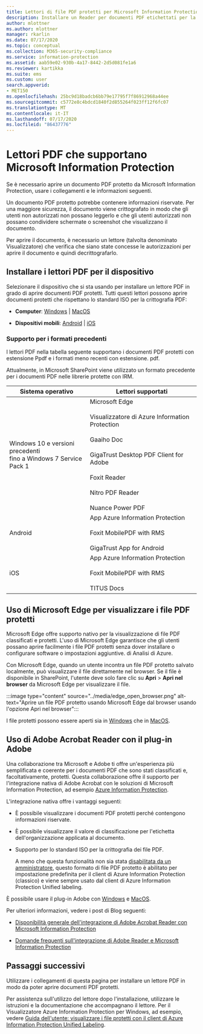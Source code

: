 ```yaml
---
title: Lettori di file PDF protetti per Microsoft Information Protection
description: Installare un Reader per documenti PDF etichettati per la classificazione e la protezione
author: mlottner
ms.author: mlottner
manager: rkarlin
ms.date: 07/17/2020
ms.topic: conceptual
ms.collection: M365-security-compliance
ms.service: information-protection
ms.assetid: aab59e02-930b-4a17-8442-2d5d081fe1a6
ms.reviewer: kartikka
ms.suite: ems
ms.custom: user
search.appverid:
- MET150
ms.openlocfilehash: 25bc9d18badcb6bb79e17795f7f86912968a44ee
ms.sourcegitcommit: c5772e8c4bdcd1840f2d855264f023ff12f6fc07
ms.translationtype: MT
ms.contentlocale: it-IT
ms.lasthandoff: 07/17/2020
ms.locfileid: "86437776"
---
```

# <a name="pdf-readers-that-support-microsoft-information-protection"></a>Lettori PDF che supportano Microsoft Information Protection

Se è necessario aprire un documento PDF protetto da Microsoft Information Protection, usare i collegamenti e le informazioni seguenti.

Un documento PDF protetto potrebbe contenere informazioni riservate. Per una maggiore sicurezza, il documento viene crittografato in modo che gli utenti non autorizzati non possano leggerlo e che gli utenti autorizzati non possano condividere schermate o screenshot che visualizzano il documento. 

Per aprire il documento, è necessario un lettore (talvolta denominato Visualizzatore) che verifica che siano state concesse le autorizzazioni per aprire il documento e quindi decrittografarlo.

## <a name="install-pdf-readers-for-your-device"></a>Installare i lettori PDF per il dispositivo

Selezionare il dispositivo che si sta usando per installare un lettore PDF in grado di aprire documenti PDF protetti. Tutti questi lettori possono aprire documenti protetti che rispettano lo standard ISO per la crittografia PDF:

- **Computer**: [Windows](protected-pdf-readers-windows.md)  |  [MacOS](protected-pdf-readers-mac.md)

- **Dispositivi mobili**: [Android](protected-pdf-readers-android.md)  |  [iOS](protected-pdf-readers-ios.md)

### <a name="support-for-previous-formats"></a>Supporto per i formati precedenti

I lettori PDF nella tabella seguente supportano i documenti PDF protetti con estensione Ppdf e i formati meno recenti con estensione. pdf. 

Attualmente, in Microsoft SharePoint viene utilizzato un formato precedente per i documenti PDF nelle librerie protette con IRM.


|Sistema operativo|Lettori supportati|
|----------------|-----------------------------------|
|Windows 10 e versioni precedenti<br />fino a Windows 7 Service Pack 1|Microsoft Edge<br /><br />Visualizzatore di Azure Information Protection<br /><br />Gaaiho Doc<br /><br />GigaTrust Desktop PDF Client for Adobe<br /><br />Foxit Reader<br /><br />Nitro PDF Reader<br /><br /> Nuance Power PDF|
|Android|App Azure Information Protection<br /><br />Foxit MobilePDF with RMS<br /><br />GigaTrust App for Android|
|iOS|App Azure Information Protection<br /><br />Foxit MobilePDF with RMS<br /><br />TITUS Docs|

## <a name="using-microsoft-edge-to-view-protected-pdf-files"></a>Uso di Microsoft Edge per visualizzare i file PDF protetti

Microsoft Edge offre supporto nativo per la visualizzazione di file PDF classificati e protetti. L'uso di Microsoft Edge garantisce che gli utenti possano aprire facilmente i file PDF protetti senza dover installare o configurare software o impostazioni aggiuntive.  di Analisi di Azure.

Con Microsoft Edge, quando un utente incontra un file PDF protetto salvato localmente, può visualizzare il file direttamente nel browser. Se il file è disponibile in SharePoint, l'utente deve solo fare clic su **Apri**  >  **Apri nel browser** da Microsoft Edge per visualizzare il file. 

:::image type="content" source="../media/edge_open_browser.png" alt-text="Aprire un file PDF protetto usando Microsoft Edge dal browser usando l'opzione Apri nel browser":::

I file protetti possono essere aperti sia in [Windows](./protected-pdf-readers-windows.md) che in [MacOS](./protected-pdf-readers-mac.md).

## <a name="using-adobe-acrobat-reader-with-adobe-plug-in"></a>Uso di Adobe Acrobat Reader con il plug-in Adobe

Una collaborazione tra Microsoft e Adobe ti offre un'esperienza più semplificata e coerente per i documenti PDF che sono stati classificati e, facoltativamente, protetti. Questa collaborazione offre il supporto per l'integrazione nativa di Adobe Acrobat con le soluzioni di Microsoft Information Protection, ad esempio [Azure Information Protection](../what-is-information-protection.md). 

L'integrazione nativa offre i vantaggi seguenti:

- È possibile visualizzare i documenti PDF protetti perché contengono informazioni riservate.

- È possibile visualizzare il valore di classificazione per l'etichetta dell'organizzazione applicata al documento.

- Supporto per lo standard ISO per la crittografia dei file PDF.
    
    A meno che questa funzionalità non sia stata [disabilitata da un amministratore](client-admin-guide-customizations.md#dont-protect-pdf-files-by-using-the-iso-standard-for-pdf-encryption), questo formato di file PDF protetto è abilitato per impostazione predefinita per il client di Azure Information Protection (classico) e viene sempre usato dal client di Azure Information Protection Unified labeling.

È possibile usare il plug-in Adobe con [Windows](protected-pdf-readers-windows.md) e [MacOS](protected-pdf-readers-mac.md).

Per ulteriori informazioni, vedere i post di Blog seguenti: 

- [Disponibilità generale dell'integrazione di Adobe Acrobat Reader con Microsoft Information Protection](https://techcommunity.microsoft.com/t5/Azure-Information-Protection/General-Availability-of-Adobe-Acrobat-Reader-Integration-with/ba-p/298396)

- [Domande frequenti sull'integrazione di Adobe Reader e Microsoft Information Protection](https://techcommunity.microsoft.com/t5/Microsoft-Information-Protection/Adobe-reader-and-Microsoft-Information-Protection-integration/ba-p/482219)

## <a name="next-steps"></a>Passaggi successivi

Utilizzare i collegamenti di questa pagina per installare un lettore PDF in modo da poter aprire documenti PDF protetti.

Per assistenza sull'utilizzo del lettore dopo l'installazione, utilizzare le istruzioni e la documentazione che accompagnano il lettore. Per il Visualizzatore Azure Information Protection per Windows, ad esempio, vedere [Guida dell'utente: visualizzare i file protetti con il client di Azure Information Protection Unified Labeling](clientv2-view-use-files.md).
